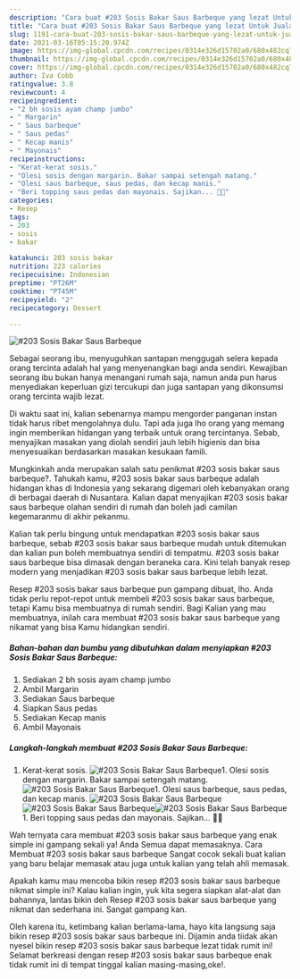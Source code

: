 ```yaml
---
description: "Cara buat #203 Sosis Bakar Saus Barbeque yang lezat Untuk Jualan"
title: "Cara buat #203 Sosis Bakar Saus Barbeque yang lezat Untuk Jualan"
slug: 1191-cara-buat-203-sosis-bakar-saus-barbeque-yang-lezat-untuk-jualan
date: 2021-03-16T05:15:20.974Z
image: https://img-global.cpcdn.com/recipes/0314e326d15702a0/680x482cq70/203-sosis-bakar-saus-barbeque-foto-resep-utama.jpg
thumbnail: https://img-global.cpcdn.com/recipes/0314e326d15702a0/680x482cq70/203-sosis-bakar-saus-barbeque-foto-resep-utama.jpg
cover: https://img-global.cpcdn.com/recipes/0314e326d15702a0/680x482cq70/203-sosis-bakar-saus-barbeque-foto-resep-utama.jpg
author: Iva Cobb
ratingvalue: 3.8
reviewcount: 4
recipeingredient:
- "2 bh sosis ayam champ jumbo"
- " Margarin"
- " Saus barbeque"
- " Saus pedas"
- " Kecap manis"
- " Mayonais"
recipeinstructions:
- "Kerat-kerat sosis."
- "Olesi sosis dengan margarin. Bakar sampai setengah matang."
- "Olesi saus barbeque, saus pedas, dan kecap manis."
- "Beri topping saus pedas dan mayonais. Sajikan... 👩‍🍳"
categories:
- Resep
tags:
- 203
- sosis
- bakar

katakunci: 203 sosis bakar 
nutrition: 223 calories
recipecuisine: Indonesian
preptime: "PT26M"
cooktime: "PT45M"
recipeyield: "2"
recipecategory: Dessert

---
```



![#203 Sosis Bakar Saus Barbeque](https://img-global.cpcdn.com/recipes/0314e326d15702a0/680x482cq70/203-sosis-bakar-saus-barbeque-foto-resep-utama.jpg)

Sebagai seorang ibu, menyuguhkan santapan menggugah selera kepada orang tercinta adalah hal yang menyenangkan bagi anda sendiri. Kewajiban seorang ibu bukan hanya menangani rumah saja, namun anda pun harus menyediakan keperluan gizi tercukupi dan juga santapan yang dikonsumsi orang tercinta wajib lezat.

Di waktu  saat ini, kalian sebenarnya mampu mengorder panganan instan tidak harus ribet mengolahnya dulu. Tapi ada juga lho orang yang memang ingin memberikan hidangan yang terbaik untuk orang tercintanya. Sebab, menyajikan masakan yang diolah sendiri jauh lebih higienis dan bisa menyesuaikan berdasarkan masakan kesukaan famili. 



Mungkinkah anda merupakan salah satu penikmat #203 sosis bakar saus barbeque?. Tahukah kamu, #203 sosis bakar saus barbeque adalah hidangan khas di Indonesia yang sekarang digemari oleh kebanyakan orang di berbagai daerah di Nusantara. Kalian dapat menyajikan #203 sosis bakar saus barbeque olahan sendiri di rumah dan boleh jadi camilan kegemaranmu di akhir pekanmu.

Kalian tak perlu bingung untuk mendapatkan #203 sosis bakar saus barbeque, sebab #203 sosis bakar saus barbeque mudah untuk ditemukan dan kalian pun boleh membuatnya sendiri di tempatmu. #203 sosis bakar saus barbeque bisa dimasak dengan beraneka cara. Kini telah banyak resep modern yang menjadikan #203 sosis bakar saus barbeque lebih lezat.

Resep #203 sosis bakar saus barbeque pun gampang dibuat, lho. Anda tidak perlu repot-repot untuk membeli #203 sosis bakar saus barbeque, tetapi Kamu bisa membuatnya di rumah sendiri. Bagi Kalian yang mau membuatnya, inilah cara membuat #203 sosis bakar saus barbeque yang nikamat yang bisa Kamu hidangkan sendiri.

<!--inarticleads1-->

##### Bahan-bahan dan bumbu yang dibutuhkan dalam menyiapkan #203 Sosis Bakar Saus Barbeque:

1. Sediakan 2 bh sosis ayam champ jumbo
1. Ambil  Margarin
1. Sediakan  Saus barbeque
1. Siapkan  Saus pedas
1. Sediakan  Kecap manis
1. Ambil  Mayonais




<!--inarticleads2-->

##### Langkah-langkah membuat #203 Sosis Bakar Saus Barbeque:

1. Kerat-kerat sosis.
<img src="https://img-global.cpcdn.com/steps/181c45fdd00726f1/160x128cq70/203-sosis-bakar-saus-barbeque-langkah-memasak-1-foto.jpg" alt="#203 Sosis Bakar Saus Barbeque">1. Olesi sosis dengan margarin. Bakar sampai setengah matang.
<img src="https://img-global.cpcdn.com/steps/5df8c9315fd07dab/160x128cq70/203-sosis-bakar-saus-barbeque-langkah-memasak-2-foto.jpg" alt="#203 Sosis Bakar Saus Barbeque">1. Olesi saus barbeque, saus pedas, dan kecap manis.
<img src="https://img-global.cpcdn.com/steps/3d42b08dd556d174/160x128cq70/203-sosis-bakar-saus-barbeque-langkah-memasak-3-foto.jpg" alt="#203 Sosis Bakar Saus Barbeque"><img src="https://img-global.cpcdn.com/steps/00a6e4cd50c27805/160x128cq70/203-sosis-bakar-saus-barbeque-langkah-memasak-3-foto.jpg" alt="#203 Sosis Bakar Saus Barbeque"><img src="https://img-global.cpcdn.com/steps/b76f353d85e63087/160x128cq70/203-sosis-bakar-saus-barbeque-langkah-memasak-3-foto.jpg" alt="#203 Sosis Bakar Saus Barbeque">1. Beri topping saus pedas dan mayonais. Sajikan... 👩‍🍳




Wah ternyata cara membuat #203 sosis bakar saus barbeque yang enak simple ini gampang sekali ya! Anda Semua dapat memasaknya. Cara Membuat #203 sosis bakar saus barbeque Sangat cocok sekali buat kalian yang baru belajar memasak atau juga untuk kalian yang telah ahli memasak.

Apakah kamu mau mencoba bikin resep #203 sosis bakar saus barbeque nikmat simple ini? Kalau kalian ingin, yuk kita segera siapkan alat-alat dan bahannya, lantas bikin deh Resep #203 sosis bakar saus barbeque yang nikmat dan sederhana ini. Sangat gampang kan. 

Oleh karena itu, ketimbang kalian berlama-lama, hayo kita langsung saja bikin resep #203 sosis bakar saus barbeque ini. Dijamin anda tiidak akan nyesel bikin resep #203 sosis bakar saus barbeque lezat tidak rumit ini! Selamat berkreasi dengan resep #203 sosis bakar saus barbeque enak tidak rumit ini di tempat tinggal kalian masing-masing,oke!.

